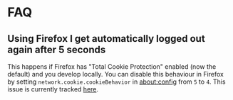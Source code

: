 # FAQ

## Using Firefox I get automatically logged out again after 5 seconds

This happens if Firefox has "Total Cookie Protection" enabled (now the default) and you develop locally.
You can disable this behaviour in Firefox by setting `network.cookie.cookieBehavior` in <about:config> from `5` to `4`. This issue is currently tracked [here](https://gitlab.tugraz.at/dbp/web-components/toolkit/-/issues/67).